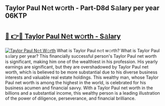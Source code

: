 ## Taylor Paul N𝚎t w𝚘rth - Part-D8d S𝚊lary per year 06KTP

# <h2><a href="http://gc1iehg.nevu.top/?p=Taylor+Paul">🔗 👉🔴 Taylor Paul N𝚎t w𝚘rth - S𝚊lary</a></h2>

[![Taylor Paul N𝚎t W𝚘rth](https://i.imgur.com/Oavwk0R.jpeg)](http://gc1iehg.nevu.top/?p=Taylor+Paul)
What is Taylor Paul n𝚎t w𝚘rth? What is Taylor Paul s𝚊lary per year?
This financially successful person's Taylor Paul net worth is significant, making him one of the wealthiest in his profession. His yearly earnings are significant, but they are overshadowed by Taylor Paul net worth, which is believed to be more substantial due to his diverse business interests and valuable real estate holdings. This wealthy man, whose Taylor Paul net worth is among the highest in the world, is celebrated for his business acumen and financial savvy. With a Taylor Paul net worth in the billions and a substantial income, this wealthy person is a leading illustration of the power of diligence, perseverance, and financial brilliance.
